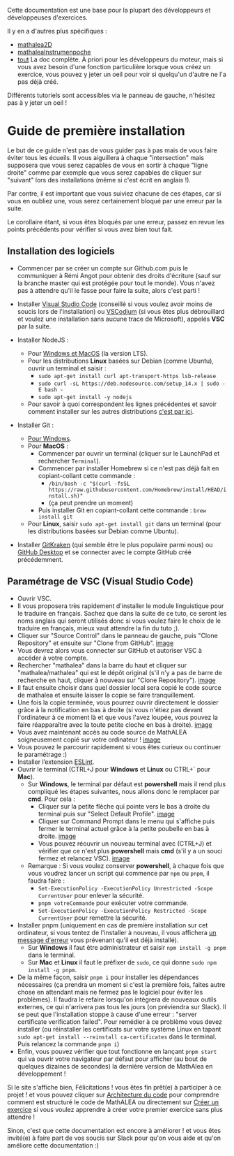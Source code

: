 Cette documentation est une base pour la plupart des développeurs et développeuses d'exercices.

Il y en a d'autres plus spécifiques :
* [mathalea2D](2d/)
* [mathaleaInstrumenpoche](instrumenpoche/)
* [tout](tout/) La doc complète. À priori pour les développeurs du moteur, mais si vous avez besoin d'une fonction particulière lorsque vous créez un exercice, vous pouvez y jeter un oeil pour voir si quelqu'un d'autre ne l'a pas déjà créé.

Différents tutoriels sont accessibles via le panneau de gauche, n'hésitez pas à y jeter un oeil !

# Guide de première installation
Le but de ce guide n'est pas de vous guider pas à pas mais de vous faire éviter tous les écueils. Il vous aiguillera à chaque "intersection" mais supposera que vous serez capables de vous en sortir à chaque "ligne droite" comme par exemple que vous serez capables de cliquer sur "suivant" lors des installations (même si c'est écrit en anglais !).

Par contre, il est important que vous suiviez chacune de ces étapes, car si vous en oubliez une, vous serez certainement bloqué par une erreur par la suite.

Le corollaire étant, si vous êtes bloqués par une erreur, passez en revue les points précédents pour vérifier si vous avez bien tout fait.
## Installation des logiciels
- Commencer par se créer un compte sur Github.com puis le communiquer à Rémi Angot pour obtenir des droits d'écriture (sauf sur la branche master qui est protégée pour tout le monde). Vous n'avez pas à attendre qu'il le fasse pour faire la suite, alors c'est parti !
- Installer [Visual Studio Code](https://code.visualstudio.com/Download) (conseillé si vous voulez avoir moins de soucis lors de l'installation) ou [VSCodium](https://vscodium.com) (si vous êtes plus débrouillard et voulez une installation sans aucune trace de Microsoft), appelés **VSC** par la suite.
- Installer NodeJS :
    - Pour [Windows et MacOS](https://nodejs.org/fr/) (la version LTS).
    - Pour les distributions **Linux** basées sur Debian (comme Ubuntu), ouvrir un terminal et saisir :
        - `sudo apt-get install curl apt-transport-https lsb-release`
        - `sudo curl -sL https://deb.nodesource.com/setup_14.x | sudo -E bash -`
        - `sudo apt-get install -y nodejs`
    - Pour savoir à quoi correspondent les lignes précédentes et savoir comment installer sur les autres distributions [c'est par ici](https://coopmaths.fr/documentation/tutorial-Installer_NodeJS_sur_Linux.html).
    
- Installer Git :
    - [Pour Windows](https://git-scm.com/download/).
    - Pour **MacOS** :
        - Commencer par ouvrir un terminal (cliquer sur le LaunchPad et rechercher `Terminal`).
        - Commencer par installer Homebrew si ce n'est pas déjà fait en copiant-collant cette commande :
            - `/bin/bash -c "$(curl -fsSL https://raw.githubusercontent.com/Homebrew/install/HEAD/install.sh)"`
            - (ça peut prendre un moment)
        - Puis installer Git en copiant-collant cette commande : `brew install git`
    - Pour **Linux**, saisir `sudo apt-get install git` dans un terminal (pour les distributions basées sur Debian comme Ubuntu).
- Installer [GitKraken](https://www.gitkraken.com/download) (qui semble être le plus populaire parmi nous) ou [GitHub Desktop](https://desktop.github.com/) et se connecter avec le compte GitHub créé précédemment.

## Paramétrage de VSC (Visual Studio Code)
- Ouvrir VSC.
- Il vous proposera très rapidement d'installer le module linguistique pour le traduire en français. Sachez que dans la suite de ce tuto, ce seront les noms anglais qui seront utilisés donc si vous voulez faire le choix de le traduire en français, mieux vaut attendre la fin du tuto ;).
- Cliquer sur "Source Control" dans le panneau de gauche, puis "Clone Repository" et ensuite sur "Clone from GitHub". [image](img/Config_VSC-1.png)
- Vous devrez alors vous connecter sur GitHub et autoriser VSC à accéder à votre compte.
- Rechercher "mathalea" dans la barre du haut et cliquer sur "mathalea/mathalea" qui est le dépôt original (s'il n'y a pas de barre de recherche en haut, cliquer à nouveau sur "Clone Repository"). [image](img/Config_VSC-2.png)
- Il faut ensuite choisir dans quel dossier local sera copié le code source de mathalea et ensuite laisser la copie se faire tranquillement.
- Une fois la copie terminée, vous pourrez ouvrir directement le dossier grâce à la notification en bas à droite (si vous n'étiez pas devant l'ordinateur à ce moment là et que vous l'avez loupée, vous pouvez la faire réapparaître avec la toute petite cloche en bas à droite). [image](img/Config_VSC-3.png)
- Vous avez maintenant accès au code source de MathALEA soigneusement copié sur votre ordinateur ! [image](img/Config_VSC-4.png)
- Vous pouvez le parcourir rapidement si vous êtes curieux ou continuer le paramétrage :)
- Installer l’extension [ESLint](https://marketplace.visualstudio.com/items?itemName=dbaeumer.vscode-eslint).
- Ouvrir le terminal (CTRL+J pour **Windows** et **Linux** ou CTRL+` pour **Mac**).
    - Sur **Windows**, le terminal par défaut est **powershell** mais il rend plus compliqué les étapes suivantes, nous allons donc le remplacer par **cmd**. Pour cela :
        - Cliquer sur la petite flèche qui pointe vers le bas à droite du terminal puis sur "Select Default Profile". [image](img/Config_VSC-5.png)
        - Cliquer sur Command Prompt dans le menu qui s'affiche puis fermer le terminal actuel grâce à la petite poubelle en bas à droite. [image](img/Config_VSC-6.png)
        - Vous pouvez réouvrir un nouveau terminal avec (CTRL+J) et vérifier que ce n'est plus **powershell** mais **cmd** (s'il y a un souci fermez et relancez VSC). [image](img/Config_VSC-7.png)
    - Remarque : Si vous voulez conserver **powershell**, à chaque fois que vous voudrez lancer un script qui commence par `npm` ou `pnpm`, il faudra faire :
        - `Set-ExecutionPolicy -ExecutionPolicy Unrestricted -Scope CurrentUser` pour enlever la sécurité.
        - `pnpm votreCommande` pour exécuter votre commande.
        - `Set-ExecutionPolicy -ExecutionPolicy Restricted -Scope CurrentUser` pour remettre la sécurité.
- Installer pnpm (uniquement en cas de première installation sur cet ordinateur, si vous tentez de l'installer à nouveau, il vous affichera [un message d'erreur](img/Erreur-6.png) vous prévenant qu'il est déjà installé).
    - Sur **Windows** il faut être administrateur et saisir `npm install -g pnpm` dans le terminal.
    - Sur **Mac** et **Linux** il faut le préfixer de `sudo`, ce qui donne `sudo npm install -g pnpm`.
- De la même façon, saisir `pnpm i` pour installer les dépendances nécessaires (ça prendra un moment si c'est la première fois, faites autre chose en attendant mais ne fermez pas le logiciel pour éviter les problèmes). Il faudra le refaire lorsqu'on intègrera de nouveaux outils externes, ce qui n'arrivera pas tous les jours (on préviendra sur Slack).
Il se peut que l'installation stoppe à cause d'une erreur : "server certificate verification failed". Pour remédier à ce problème vous devez installer (ou réinstaller les certificats sur votre système Linux en tapant `sudo apt-get install --reinstall ca-certificates` dans le terminal. Puis relancez la commande `pnpm i`)
- Enfin, vous pouvez vérifier que tout fonctionne en lançant `pnpm start` qui va ouvrir votre navigateur par défaut pour afficher (au bout de quelques dizaines de secondes) la dernière version de MathAlea en développement !

Si le site s'affiche bien, Félicitations ! vous êtes fin prêt(e) à participer à ce projet ! et vous pouvez cliquer sur [Architecture du code](https://coopmaths.fr/documentation/tutorial-Architecture_du_code.html) pour comprendre comment est structuré le code de MathALEA ou directement sur [Créer un exercice](https://coopmaths.fr/documentation/tutorial-Creer_un_exercice.html) si vous voulez apprendre à créer votre premier exercice sans plus attendre !

Sinon, c'est que cette documentation est encore à améliorer ! et vous êtes invité(e) à faire part de vos soucis sur Slack pour qu'on vous aide et qu'on améliore cette documentation :)
